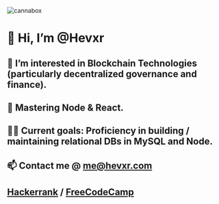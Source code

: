 ![cannabox](https://user-images.githubusercontent.com/54232006/129480485-4ae1ef0a-353c-415c-95d7-30603b6cb94e.gif)

# 👋 Hi, I’m @Hevxr
## 👀 I’m interested in Blockchain Technologies (particularly decentralized governance and finance).
## 🌱 Mastering Node & React.
## 👨‍💻 Current goals: Proficiency in building / maintaining relational DBs in MySQL and Node.
## 📫 Contact me @ me@hevxr.com

## [Hackerrank](https://www.hackerrank.com/hevxr) / [FreeCodeCamp](https://www.freecodecamp.org/hevar)

<!---
END
--->
